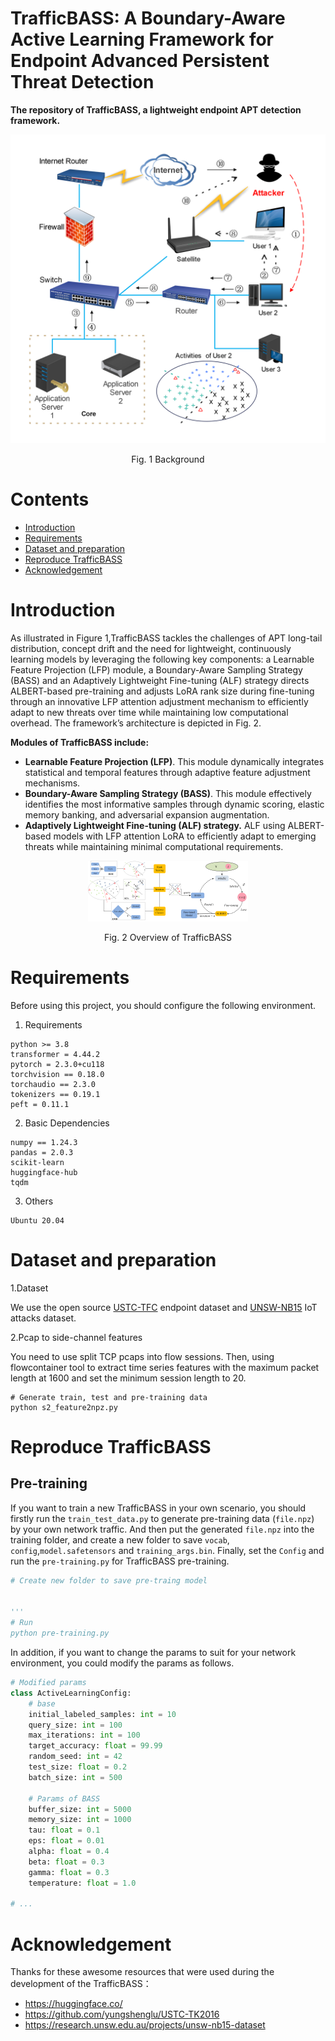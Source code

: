 

# TrafficBASS: A Boundary-Aware Active Learning Framework for Endpoint Advanced Persistent Threat Detection



**The repository of TrafficBASS, a lightweight endpoint APT detection framework.**

<div align="center">
<img src="https://github.com/AnonymousCodeFiles/TrafficBASS/blob/main/images/Background.png" alt="Background" width="600" />
</div>  
<p align="center">Fig. 1 Background</p>


# Contents

- [Introduction](#Introduction)
- [Requirements](#Requirements)
- [Dataset and preparation](#Dataset-and-preparation)
- [Reproduce TrafficBASS](#Reproduce-TrafficBASS)
- [Acknowledgement](#Acknowledgement) 

# Introduction  

As illustrated in Figure 1,TrafficBASS tackles the challenges of APT long-tail distribution, concept drift and the need for lightweight, continuously learning models by leveraging the following key components: a Learnable Feature Projection (LFP) module, a Boundary-Aware Sampling Strategy (BASS) and an Adaptively Lightweight Fine-tuning (ALF) strategy directs ALBERT-based pre-training and adjusts LoRA rank size during fine-tuning through an innovative LFP attention adjustment mechanism to efficiently adapt to new threats over time while maintaining low computational overhead. The framework’s architecture is depicted in Fig. 2.

__Modules of TrafficBASS include:__

* **Learnable Feature Projection (LFP)**.
  This module dynamically integrates statistical and temporal features through adaptive feature adjustment mechanisms.
* __Boundary-Aware Sampling Strategy (BASS)__.
  This module effectively identifies the most informative samples through dynamic scoring, elastic memory banking, and adversarial expansion augmentation.
* __Adaptively Lightweight Fine-tuning (ALF) strategy.__
  ALF using ALBERT-based models with LFP attention LoRA to efficiently adapt to emerging threats while maintaining minimal computational requirements.



<div align="center">
<img src="https://github.com/AnonymousCodeFiles/TrafficBASS/blob/main/images/TrafficBASS.png" alt="TrafficBASS" style="zoom:25%;" />
</div>  
<p align="center">Fig. 2 Overview of TrafficBASS</p>



# Requirements

Before using this project, you should configure the following environment.  

1. Requirements

```
python >= 3.8
transformer = 4.44.2
pytorch = 2.3.0+cu118 
torchvision == 0.18.0
torchaudio == 2.3.0
tokenizers == 0.19.1
peft = 0.11.1
```

2. Basic Dependencies

```
numpy == 1.24.3
pandas = 2.0.3
scikit-learn
huggingface-hub 
tqdm
```

3. Others

```shell
Ubuntu 20.04
```



# Dataset and preparation

1.Dataset 

We use the open source  [USTC-TFC](https://github.com/yungshenglu/USTC-TK2016 "USTC-TFC")  endpoint dataset and [UNSW-NB15](https://research.unsw.edu.au/projects/unsw-nb15-dataset "UNSW-NB15") IoT attacks dataset.

2.Pcap to side-channel features

You need to use split TCP pcaps into flow sessions. Then, using flowcontainer tool to extract time series features with the maximum packet length at 1600 and set the minimum session length to 20.

```shell
# Generate train, test and pre-training data
python s2_feature2npz.py
```



# Reproduce TrafficBASS

## Pre-training

If you want to train a new TrafficBASS in your own scenario, you should firstly run the `train_test_data.py` to generate pre-training data (`file.npz`) by your own network traffic. And then put the generated `file.npz` into the training folder, and create a new folder to save `vocab`, `config`,`model.safetensors`  and `training_args.bin`. Finally, set the `Config` and run the `pre-training.py` for TrafficBASS pre-training.

```python
# Create new folder to save pre-traing model


'''
# Run
python pre-training.py

```

In addition, if you want to change the params to suit for your network environment, you could modify the params as follows.

```python
# Modified params
class ActiveLearningConfig:
    # base
    initial_labeled_samples: int = 10
    query_size: int = 100
    max_iterations: int = 100
    target_accuracy: float = 99.99
    random_seed: int = 42
    test_size: float = 0.2
    batch_size: int = 500
    
    # Params of BASS
    buffer_size: int = 5000
    memory_size: int = 1000
    tau: float = 0.1
    eps: float = 0.01
    alpha: float = 0.4
    beta: float = 0.3
    gamma: float = 0.3
    temperature: float = 1.0
    
# ...
```





# Acknowledgement

Thanks for these awesome resources that were used during the development of the TrafficBASS：  

* https://huggingface.co/
* https://github.com/yungshenglu/USTC-TK2016
* https://research.unsw.edu.au/projects/unsw-nb15-dataset
